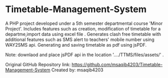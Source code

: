 # Timetable-Management-System
A PHP project developed under a 5th semester departmental course 'Minor Project'.
Includes features such as creation, modification of timetable for a departme,import data using excel file .
Generates clash free timetable with additional features such as SMS alert to teachers' mobile number using WAY2SMS api.
Generating and saving timetable as pdf using jsPDF.

Note: downlaod and place jsPDF api in the location '..../TTMS/files/assets/' .

Original GitHub Repository link: https://github.com/msaqib4203/Timetable-Management-System
Created by: msaqib4203

